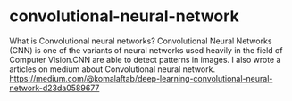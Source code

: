 # convolutional-neural-network
What is Convolutional neural networks?
Convolutional Neural Networks (CNN) is one of the variants of neural networks used heavily in the field of Computer Vision.CNN are able to detect patterns in images.
 I also wrote a articles on medium about Convolutional neural network.
 https://medium.com/@komalaftab/deep-learning-convolutional-neural-network-d23da0589677
 
 
